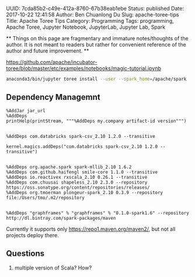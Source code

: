 UUID: 7cda85b2-c49e-412a-8760-67b38eab1ebe
Status: published
Date: 2017-10-22 12:41:58
Author: Ben Chuanlong Du
Slug: apache-toree-tips
Title: Apache Toree Tips
Category: Programming
Tags: programming, Apache Toree, Jupyter Notebook, JupyterLab, Jupyter Lab, Spark

**
Things on this page are
fragmentary and immature notes/thoughts of the author.
It is not meant to readers
but rather for convenient reference of the author and future improvement.
**

<https://github.com/apache/incubator-toree/blob/master/etc/examples/notebooks/magic-tutorial.ipynb>


```bash
anaconda3/bin/jupyter toree install --user --spark_home=/apache/spark
```


## Dependency Managemnt

    %AddJar jar_url
    %AddDeps
    printHelp(printStream, """%AddDeps my.company artifact-id version""")


    %AddDeps com.databricks spark-csv_2.10 1.2.0 --transitive

    kernel.magics.addDeps("com.databricks spark-csv_2.10 1.2.0 --transitive")


    %AddDeps org.apache.spark spark-mllib_2.10 1.6.2
    %AddDeps com.github.haifengl smile-core 1.1.0 --transitive
    %AddDeps io.reactivex rxscala_2.10 0.26.1 --transitive
    %AddDeps com.chuusai shapeless_2.10 2.3.0 --repository https://oss.sonatype.org/content/repositories/releases/
    %AddDeps org.tmoerman plongeur-spark_2.10 0.3.9 --repository file:/Users/tmo/.m2/repository


    %AddDeps "graphframes" % "graphframes" % "0.1.0-spark1.6" --repository http://dl.bintray.com/spark-packages/maven


Currently it supports only https://repo1.maven.org/maven2/, but not all projects deploy there.

## Questions

1. multiple version of Scala? How?
